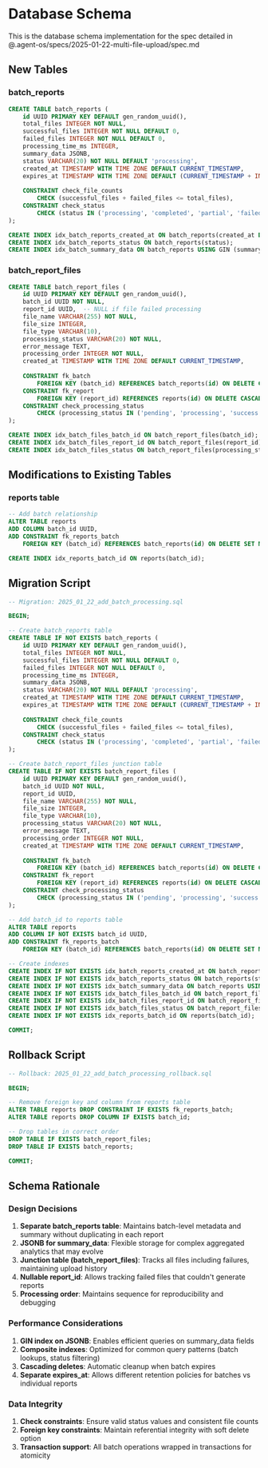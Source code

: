 # Database Schema

This is the database schema implementation for the spec detailed in @.agent-os/specs/2025-01-22-multi-file-upload/spec.md

## New Tables

### batch_reports
```sql
CREATE TABLE batch_reports (
    id UUID PRIMARY KEY DEFAULT gen_random_uuid(),
    total_files INTEGER NOT NULL,
    successful_files INTEGER NOT NULL DEFAULT 0,
    failed_files INTEGER NOT NULL DEFAULT 0,
    processing_time_ms INTEGER,
    summary_data JSONB,
    status VARCHAR(20) NOT NULL DEFAULT 'processing',
    created_at TIMESTAMP WITH TIME ZONE DEFAULT CURRENT_TIMESTAMP,
    expires_at TIMESTAMP WITH TIME ZONE DEFAULT (CURRENT_TIMESTAMP + INTERVAL '24 hours'),
    
    CONSTRAINT check_file_counts 
        CHECK (successful_files + failed_files <= total_files),
    CONSTRAINT check_status 
        CHECK (status IN ('processing', 'completed', 'partial', 'failed'))
);

CREATE INDEX idx_batch_reports_created_at ON batch_reports(created_at DESC);
CREATE INDEX idx_batch_reports_status ON batch_reports(status);
CREATE INDEX idx_batch_summary_data ON batch_reports USING GIN (summary_data);
```

### batch_report_files
```sql
CREATE TABLE batch_report_files (
    id UUID PRIMARY KEY DEFAULT gen_random_uuid(),
    batch_id UUID NOT NULL,
    report_id UUID,  -- NULL if file failed processing
    file_name VARCHAR(255) NOT NULL,
    file_size INTEGER,
    file_type VARCHAR(10),
    processing_status VARCHAR(20) NOT NULL,
    error_message TEXT,
    processing_order INTEGER NOT NULL,
    created_at TIMESTAMP WITH TIME ZONE DEFAULT CURRENT_TIMESTAMP,
    
    CONSTRAINT fk_batch 
        FOREIGN KEY (batch_id) REFERENCES batch_reports(id) ON DELETE CASCADE,
    CONSTRAINT fk_report 
        FOREIGN KEY (report_id) REFERENCES reports(id) ON DELETE CASCADE,
    CONSTRAINT check_processing_status 
        CHECK (processing_status IN ('pending', 'processing', 'success', 'failed'))
);

CREATE INDEX idx_batch_files_batch_id ON batch_report_files(batch_id);
CREATE INDEX idx_batch_files_report_id ON batch_report_files(report_id);
CREATE INDEX idx_batch_files_status ON batch_report_files(processing_status);
```

## Modifications to Existing Tables

### reports table
```sql
-- Add batch relationship
ALTER TABLE reports 
ADD COLUMN batch_id UUID,
ADD CONSTRAINT fk_reports_batch 
    FOREIGN KEY (batch_id) REFERENCES batch_reports(id) ON DELETE SET NULL;

CREATE INDEX idx_reports_batch_id ON reports(batch_id);
```

## Migration Script

```sql
-- Migration: 2025_01_22_add_batch_processing.sql

BEGIN;

-- Create batch_reports table
CREATE TABLE IF NOT EXISTS batch_reports (
    id UUID PRIMARY KEY DEFAULT gen_random_uuid(),
    total_files INTEGER NOT NULL,
    successful_files INTEGER NOT NULL DEFAULT 0,
    failed_files INTEGER NOT NULL DEFAULT 0,
    processing_time_ms INTEGER,
    summary_data JSONB,
    status VARCHAR(20) NOT NULL DEFAULT 'processing',
    created_at TIMESTAMP WITH TIME ZONE DEFAULT CURRENT_TIMESTAMP,
    expires_at TIMESTAMP WITH TIME ZONE DEFAULT (CURRENT_TIMESTAMP + INTERVAL '24 hours'),
    
    CONSTRAINT check_file_counts 
        CHECK (successful_files + failed_files <= total_files),
    CONSTRAINT check_status 
        CHECK (status IN ('processing', 'completed', 'partial', 'failed'))
);

-- Create batch_report_files junction table
CREATE TABLE IF NOT EXISTS batch_report_files (
    id UUID PRIMARY KEY DEFAULT gen_random_uuid(),
    batch_id UUID NOT NULL,
    report_id UUID,
    file_name VARCHAR(255) NOT NULL,
    file_size INTEGER,
    file_type VARCHAR(10),
    processing_status VARCHAR(20) NOT NULL,
    error_message TEXT,
    processing_order INTEGER NOT NULL,
    created_at TIMESTAMP WITH TIME ZONE DEFAULT CURRENT_TIMESTAMP,
    
    CONSTRAINT fk_batch 
        FOREIGN KEY (batch_id) REFERENCES batch_reports(id) ON DELETE CASCADE,
    CONSTRAINT fk_report 
        FOREIGN KEY (report_id) REFERENCES reports(id) ON DELETE CASCADE,
    CONSTRAINT check_processing_status 
        CHECK (processing_status IN ('pending', 'processing', 'success', 'failed'))
);

-- Add batch_id to reports table
ALTER TABLE reports 
ADD COLUMN IF NOT EXISTS batch_id UUID,
ADD CONSTRAINT fk_reports_batch 
    FOREIGN KEY (batch_id) REFERENCES batch_reports(id) ON DELETE SET NULL;

-- Create indexes
CREATE INDEX IF NOT EXISTS idx_batch_reports_created_at ON batch_reports(created_at DESC);
CREATE INDEX IF NOT EXISTS idx_batch_reports_status ON batch_reports(status);
CREATE INDEX IF NOT EXISTS idx_batch_summary_data ON batch_reports USING GIN (summary_data);
CREATE INDEX IF NOT EXISTS idx_batch_files_batch_id ON batch_report_files(batch_id);
CREATE INDEX IF NOT EXISTS idx_batch_files_report_id ON batch_report_files(report_id);
CREATE INDEX IF NOT EXISTS idx_batch_files_status ON batch_report_files(processing_status);
CREATE INDEX IF NOT EXISTS idx_reports_batch_id ON reports(batch_id);

COMMIT;
```

## Rollback Script

```sql
-- Rollback: 2025_01_22_add_batch_processing_rollback.sql

BEGIN;

-- Remove foreign key and column from reports table
ALTER TABLE reports DROP CONSTRAINT IF EXISTS fk_reports_batch;
ALTER TABLE reports DROP COLUMN IF EXISTS batch_id;

-- Drop tables in correct order
DROP TABLE IF EXISTS batch_report_files;
DROP TABLE IF EXISTS batch_reports;

COMMIT;
```

## Schema Rationale

### Design Decisions

1. **Separate batch_reports table**: Maintains batch-level metadata and summary without duplicating in each report
2. **JSONB for summary_data**: Flexible storage for complex aggregated analytics that may evolve
3. **Junction table (batch_report_files)**: Tracks all files including failures, maintaining upload history
4. **Nullable report_id**: Allows tracking failed files that couldn't generate reports
5. **Processing order**: Maintains sequence for reproducibility and debugging

### Performance Considerations

1. **GIN index on JSONB**: Enables efficient queries on summary_data fields
2. **Composite indexes**: Optimized for common query patterns (batch lookups, status filtering)
3. **Cascading deletes**: Automatic cleanup when batch expires
4. **Separate expires_at**: Allows different retention policies for batches vs individual reports

### Data Integrity

1. **Check constraints**: Ensure valid status values and consistent file counts
2. **Foreign key constraints**: Maintain referential integrity with soft delete option
3. **Transaction support**: All batch operations wrapped in transactions for atomicity